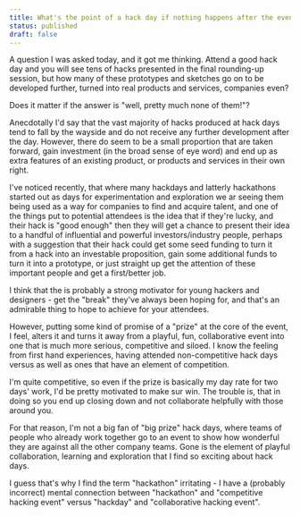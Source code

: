 ```yaml
---
title: What's the point of a hack day if nothing happens after the event?
status: published
draft: false
---
```


A question I was asked today, and it got me thinking. Attend a good hack day and you will see tens of hacks presented in the final rounding-up session, but how many of these prototypes and sketches go on to be developed further, turned into real products and services, companies even? 

Does it matter if the answer is "well, pretty much none of them!"?

Anecdotally I'd say that the vast majority of hacks produced at hack days tend to fall by the wayside and do not receive any further development after the day. However, there do seem to be a small proportion that are taken forward, gain investment (in the broad sense of eye word) and end up as extra features of an existing product, or products and services in their own right.

I've noticed recently, that where many hackdays and latterly hackathons started out as days for experimentation and exploration we ar seeing them being used as a way for companies to find and acquire talent, and one of the things put to potential attendees is the idea that if they're lucky, and their hack is "good enough" then they will get a chance to present their idea to a handful of influential and powerful investors/industry people, perhaps with a suggestion that their hack could get some seed funding to turn it from a hack into an investable proposition, gain some additional funds to turn it into a prototype, or just straight up get the attention of these important people and get a first/better job.

I think that the is probably a strong motivator for young hackers and designers - get the "break" they've always been hoping for, and that's an admirable thing to hope to achieve for your attendees.

However, putting some kind of promise of a "prize" at the core of the event, I feel, alters it and turns it away from a playful, fun, collaborative event into one that is much more serious, competitive and siloed. I know the feeling from first hand experiences, having attended non-competitive hack days versus as well as ones that have an element of competition. 

I'm quite competitive, so even if the prize is basically my day rate for two days' work, I'd be pretty motivated to make sur win. The trouble is, that in doing so you end up closing down and not collaborate helpfully with those around you. 

For that reason, I'm not a big fan of "big prize" hack days, where teams of people who already work together go to an event to show how wonderful they are against all the other company teams. Gone is the element of playful collaboration, learning and exploration that I find so exciting about hack days.

I guess that's why I find the term "hackathon" irritating - I have a (probably incorrect) mental connection between "hackathon" and "competitive hacking event" versus "hackday" and "collaborative hacking event".